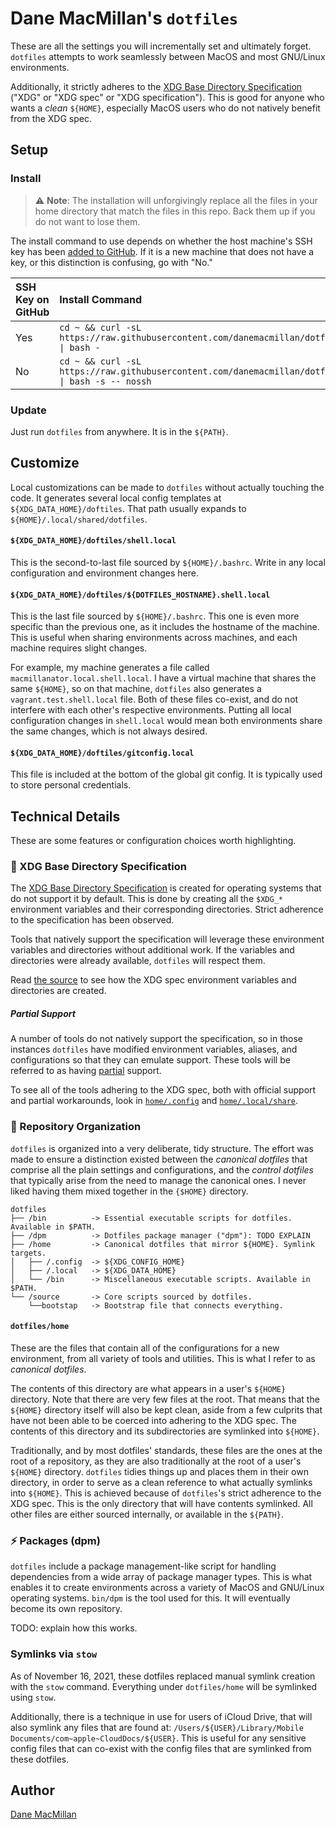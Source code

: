 # Dane MacMillan's `dotfiles`

These are all the settings you will incrementally set and ultimately forget. 
`dotfiles` attempts to work seamlessly between MacOS and most GNU/Linux 
environments.

Additionally, it strictly adheres to the [XDG Base Directory Specification](https://specifications.freedesktop.org/basedir-spec/basedir-spec-latest.html) ("XDG" or "XDG spec" or "XDG specification").
This is good for anyone who wants a *clean* `${HOME}`, especially MacOS users
who do not natively benefit from the XDG spec.

## Setup

### Install

> :warning: **Note**: The installation will unforgivingly replace all the files 
> in your home directory that match the files in this repo. Back them up if you 
> do not want to lose them.

The install command to use depends on whether the host machine's SSH key has
been [added to GitHub](https://github.com/settings/keys). If it is a new 
machine that does not have a key, or this distinction is confusing, go 
with "No."

| SSH Key on GitHub | Install Command |
| :---------------- | :-------------- |
| Yes               | `cd ~ && curl -sL https://raw.githubusercontent.com/danemacmillan/dotfiles/master/bin/__dotfiles_install \| bash -` |
| No                | `cd ~ && curl -sL https://raw.githubusercontent.com/danemacmillan/dotfiles/master/bin/__dotfiles_install \| bash -s -- nossh` |

### Update

Just run `dotfiles` from anywhere. It is in the `${PATH}`.

## Customize

Local customizations can be made to `dotfiles` without actually touching the
code. It generates several local config templates at `${XDG_DATA_HOME}/doftiles`.
That path usually expands to `${HOME}/.local/shared/dotfiles`.

#### `${XDG_DATA_HOME}/doftiles/shell.local`

This is the second-to-last file sourced by `${HOME}/.bashrc`. Write in any local
configuration and environment changes here. 

#### `${XDG_DATA_HOME}/doftiles/${DOTFILES_HOSTNAME}.shell.local`

This is the last file sourced by `${HOME}/.bashrc`. This one is even more
specific than the previous one, as it includes the hostname of the machine. This
is useful when sharing environments across machines, and each machine requires
slight changes.

For example, my machine generates a file called `macmillanator.local.shell.local`.
I have a virtual machine that shares the same `${HOME}`, so on that machine,
`dotfiles` also generates a `vagrant.test.shell.local` file. Both of these files
co-exist, and do not interfere with each other's respective environments.
Putting all local configuration changes in `shell.local` would mean both
environments share the same changes, which is not always desired.

#### `${XDG_DATA_HOME}/doftiles/gitconfig.local`

This file is included at the bottom of the global git config. It is typically
used to store personal credentials.

## Technical Details

These are some features or configuration choices worth highlighting.

### :bookmark_tabs: XDG Base Directory Specification

The [XDG Base Directory Specification](https://specifications.freedesktop.org/basedir-spec/basedir-spec-latest.html)
is created for operating systems that do not support it by default. This is 
done by creating all the `$XDG_*` environment variables and their corresponding
directories. Strict adherence to the specification has been observed.

Tools that natively support the specification will leverage these environment
variables and directories without additional work. If the variables and
directories were already available, `dotfiles` will respect them.

Read [the source](https://github.com/danemacmillan/dotfiles/blob/master/source/xdg_base_directory_specification) 
to see how the XDG spec environment variables and directories are created.

##### Partial Support

A number of tools do not natively support the specification, so in those
instances `dotfiles` have modified environment variables, aliases, and 
configurations so that they can emulate support. These tools will be referred 
to as having [partial](https://wiki.archlinux.org/index.php/XDG_Base_Directory#Partial)
support.

To see all of the tools adhering to the XDG spec, both with official support 
and partial workarounds, look in [`home/.config`](https://github.com/danemacmillan/dotfiles/tree/master/home/.config) 
and [`home/.local/share`](https://github.com/danemacmillan/dotfiles/tree/master/home/.local/share).

### :file_folder: Repository Organization

`dotfiles` is organized into a very deliberate, tidy structure. The effort was
made to ensure a distinction existed between the *canonical dotfiles* that 
comprise all the plain settings and configurations, and the *control dotfiles* 
that  typically arise from the need to manage the canonical ones. I never liked 
having them mixed together in the `{$HOME}` directory.

```
dotfiles
├── /bin          -> Essential executable scripts for dotfiles. Available in $PATH.
├── /dpm          -> Dotfiles package manager ("dpm"): TODO EXPLAIN
├── /home         -> Canonical dotfiles that mirror ${HOME}. Symlink targets.
│   ├── /.config  -> ${XDG_CONFIG_HOME}
│   ├── /.local   -> ${XDG_DATA_HOME}
│   └── /bin      -> Miscellaneous executable scripts. Available in $PATH.
└── /source       -> Core scripts sourced by dotfiles.
    └──bootstap   -> Bootstrap file that connects everything.
```

#### `dotfiles/home`

These are the files that contain all of the configurations for a new
environment, from all variety of tools and utilities. This is what I refer to
as *canonical dotfiles*.

The contents of this directory are what appears in a user's `${HOME}` directory.
Note that there are very few files at the root. That means that the `${HOME}`
directory itself will also be kept clean, aside from a few culprits that have 
not been able to be coerced into adhering to the XDG spec. The contents of this 
directory and its subdirectories are symlinked into `${HOME}`.

Traditionally, and by most dotfiles' standards, these files are the ones at the 
root of a repository, as they are also traditionally at the root of a user's 
`${HOME}` directory. `dotfiles` tidies things up and places them in their own 
directory, in order to serve as a clean reference to what actually symlinks 
into `${HOME}`. This is achieved because of `dotfiles`'s strict adherence to 
the XDG spec. This is the only directory that will have contents symlinked. All
other files are either sourced internally, or available in the `${PATH}`. 

### :zap: Packages (dpm)

`dotfiles` include a package management-like script for handling
dependencies from a wide array of package manager types. This is what enables
it to create environments across a variety of MacOS and GNU/Linux operating 
systems. `bin/dpm` is the tool used for this. It will eventually become its own
repository.

TODO: explain how this works.

### Symlinks via `stow`

As of November 16, 2021, these dotfiles replaced manual symlink creation with
the `stow` command. Everything under `dotfiles/home` will be symlinked using
`stow`.

Additionally, there is a technique in use for users of iCloud Drive, that will
also symlink any files that are found at: 
`/Users/${USER}/Library/Mobile Documents/com~apple~CloudDocs/${USER}`. This is
useful for any sensitive config files that can co-exist with the config files
that are symlinked from these dotfiles.

## Author

[Dane MacMillan](https://danemacmillan.com)

